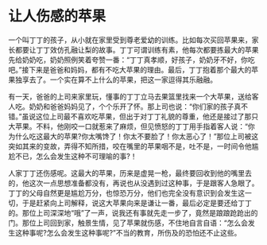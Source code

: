 # 让人伤感的苹果

一个叫丁丁的孩子，从小就在家里受到尊老爱幼的训练。比如每次买回苹果来，家长都要让丁丁效仿孔融让梨的故事。丁丁可谓训练有素，他每次都要拣最大的苹果先给奶奶吃，奶奶照例笑着夸赞一番：“丁丁真孝顺，好孩子，奶奶牙不好，你吃吧。”接下来是爸爸和妈妈，都有不吃大苹果的理由。最后，丁丁抱着那个最大的苹果独享去了。一个实在算不上什么的苹果，把这一家逗得其乐融融。 

有一天，爸爸的上司来家里玩，懂事的丁丁立马去果篮里找来一个大苹果，送给客人吃。奶奶和爸爸妈妈见了，个个乐开了怀。那上司也说：“你们家的孩子真不错。”虽说这位上司最不喜欢吃苹果，但出于对丁丁礼貌的尊重，他还是接过了那只大苹果。不料，他刚咬一口就惹来了麻烦，但见愤怒的丁丁用手指着客人说：“你为什么吃这最大的苹果?你太嘴馋了！你太不要脸了！你太恶心了！”那位上司被这突如其来的变故，弄得不知所措，咬在嘴里的苹果咽不是，吐不是，一时间令他尴尬不已，怎么会发生这种不可理喻的事?！ 

人家丁丁还伤感呢。这最大的苹果，历来是虚晃一枪，最终要回收到他的嘴里去的，他这次一点思想准备都没有，再说也从没遇到过这种事，于是跟客人急眼了。丁丁的父母自然更是尴尬万分，也惊恐万分，他们也完全没有意识到会发生这一切，于是赶紧向上司解释，说这大苹果向来是谦让一番，最后必定是要还给丁丁的。那位上司深深地“哦”了一声，说我还有事就先走一步了，竟然是踉踉跄跄出的门。那位上司回到家，触景生情，见了苹果就伤感，不住地自言自语：“怎么会发生这种事呢?怎么会发生这种事呢?”不当的教育，所伤及的恐怕还不止这些。
 